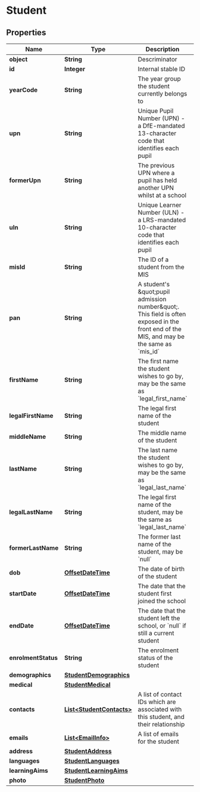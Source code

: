 
# Student

## Properties
Name | Type | Description | Notes
------------ | ------------- | ------------- | -------------
**object** | **String** | Descriminator |  [optional]
**id** | **Integer** | Internal stable ID |  [optional]
**yearCode** | **String** | The year group the student currently belongs to |  [optional]
**upn** | **String** | Unique Pupil Number (UPN) - a DfE-mandated 13-character code that identifies each pupil |  [optional]
**formerUpn** | **String** | The previous UPN where a pupil has held another UPN whilst at a school |  [optional]
**uln** | **String** | Unique Learner Number (ULN) - a LRS-mandated 10-character code that identifies each pupil |  [optional]
**misId** | **String** | The ID of a student from the MIS |  [optional]
**pan** | **String** | A student&#39;s \&quot;pupil admission number\&quot;. This field is often exposed in the front end of the MIS, and may be the same as &#x60;mis_id&#x60; |  [optional]
**firstName** | **String** | The first name the student wishes to go by, may be the same as &#x60;legal_first_name&#x60; |  [optional]
**legalFirstName** | **String** | The legal first name of the student |  [optional]
**middleName** | **String** | The middle name of the student |  [optional]
**lastName** | **String** | The last name the student wishes to go by, may be the same as &#x60;legal_last_name&#x60; |  [optional]
**legalLastName** | **String** | The legal first name of the student, may be the same as &#x60;legal_last_name&#x60; |  [optional]
**formerLastName** | **String** | The former last name of the student, may be &#x60;null&#x60; |  [optional]
**dob** | [**OffsetDateTime**](OffsetDateTime.md) | The date of birth of the student |  [optional]
**startDate** | [**OffsetDateTime**](OffsetDateTime.md) | The date that the student first joined the school |  [optional]
**endDate** | [**OffsetDateTime**](OffsetDateTime.md) | The date that the student left the school, or &#x60;null&#x60; if still a current student |  [optional]
**enrolmentStatus** | **String** | The enrolment status of the student |  [optional]
**demographics** | [**StudentDemographics**](StudentDemographics.md) |  |  [optional]
**medical** | [**StudentMedical**](StudentMedical.md) |  |  [optional]
**contacts** | [**List&lt;StudentContacts&gt;**](StudentContacts.md) | A list of contact IDs which are associated with this student, and their relationship |  [optional]
**emails** | [**List&lt;EmailInfo&gt;**](EmailInfo.md) | A list of emails for the student |  [optional]
**address** | [**StudentAddress**](StudentAddress.md) |  |  [optional]
**languages** | [**StudentLanguages**](StudentLanguages.md) |  |  [optional]
**learningAims** | [**StudentLearningAims**](StudentLearningAims.md) |  |  [optional]
**photo** | [**StudentPhoto**](StudentPhoto.md) |  |  [optional]



